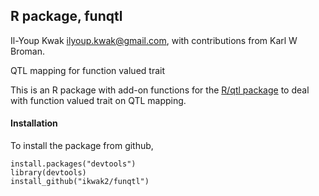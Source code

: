 R package, funqtl
-----------------

Il-Youp Kwak <ilyoup.kwak@gmail.com>, with contributions from Karl W Broman.

QTL mapping for function valued trait

This is an R package with add-on functions for the [R/qtl package](http://www.rqtl.org) to deal
with function valued trait on QTL mapping.


#### Installation

To install the package from github,

    install.packages("devtools")
    library(devtools)
    install_github("ikwak2/funqtl")
